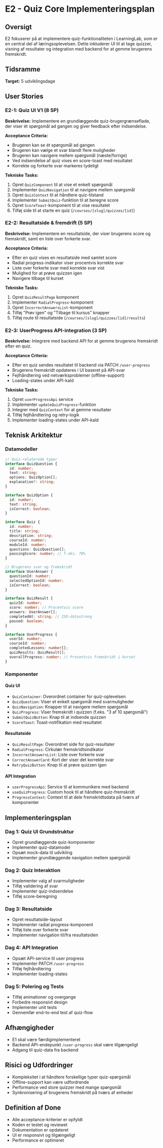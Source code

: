 # E2 - Quiz Core Implementeringsplan

## Oversigt
E2 fokuserer på at implementere quiz-funktionaliteten i LearningLab, som er en central del af læringsoplevelsen. Dette inkluderer UI til at tage quizzer, visning af resultater og integration med backend for at gemme brugerens fremskridt.

## Tidsramme
**Target:** 5 udviklingsdage

## User Stories

### E2-1: Quiz UI V1 (8 SP)
**Beskrivelse:** Implementere en grundlæggende quiz-brugergrænseflade, der viser ét spørgsmål ad gangen og giver feedback efter indsendelse.

**Acceptance Criteria:**
- Brugeren kan se ét spørgsmål ad gangen
- Brugeren kan vælge et svar blandt flere muligheder
- Brugeren kan navigere mellem spørgsmål (næste/forrige)
- Ved indsendelse af quiz vises en score-toast med resultatet
- Korrekte og forkerte svar markeres tydeligt

**Tekniske Tasks:**
1. Opret `QuizComponent` til at vise et enkelt spørgsmål
2. Implementer `QuizNavigation` til at navigere mellem spørgsmål
3. Opret `QuizContext` til at håndtere quiz-tilstand
4. Implementer `SubmitQuiz`-funktion til at beregne score
5. Opret `ScoreToast`-komponent til at vise resultatet
6. Tilføj side til at starte en quiz (`/courses/[slug]/quizzes/[id]`)

### E2-2: Resultatside & fremdrift (5 SP)
**Beskrivelse:** Implementere en resultatside, der viser brugerens score og fremskridt, samt en liste over forkerte svar.

**Acceptance Criteria:**
- Efter en quiz vises en resultatside med samlet score
- Radial progress-indikator viser procentvis korrekte svar
- Liste over forkerte svar med korrekte svar vist
- Mulighed for at prøve quizzen igen
- Navigere tilbage til kurset

**Tekniske Tasks:**
1. Opret `QuizResultPage` komponent
2. Implementer `RadialProgress`-komponent
3. Opret `IncorrectAnswersList`-komponent
4. Tilføj "Prøv igen" og "Tilbage til kursus" knapper
5. Tilføj route til resultatside (`/courses/[slug]/quizzes/[id]/results`)

### E2-3: UserProgress API-integration (3 SP)
**Beskrivelse:** Integrere med backend API for at gemme brugerens fremskridt efter en quiz.

**Acceptance Criteria:**
- Efter en quiz sendes resultatet til backend via PATCH `/user-progress`
- Brugerens fremskridt opdateres i UI baseret på API-svar
- Fejlhåndtering ved netværksproblemer (offline-support)
- Loading-states under API-kald

**Tekniske Tasks:**
1. Opret `userProgressApi` service
2. Implementer `updateQuizProgress`-funktion
3. Integrer med `QuizContext` for at gemme resultater
4. Tilføj fejlhåndtering og retry-logik
5. Implementer loading-states under API-kald

## Teknisk Arkitektur

### Datamodeller

```typescript
// Quiz-relaterede typer
interface QuizQuestion {
  id: number;
  text: string;
  options: QuizOption[];
  explanation?: string;
}

interface QuizOption {
  id: number;
  text: string;
  isCorrect: boolean;
}

interface Quiz {
  id: number;
  title: string;
  description: string;
  courseId: number;
  moduleId: number;
  questions: QuizQuestion[];
  passingScore: number; // f.eks. 70%
}

// Brugerens svar og fremskridt
interface UserAnswer {
  questionId: number;
  selectedOptionId: number;
  isCorrect: boolean;
}

interface QuizResult {
  quizId: number;
  score: number; // Procentvis score
  answers: UserAnswer[];
  completedAt: string; // ISO-datostreng
  passed: boolean;
}

interface UserProgress {
  userId: number;
  courseId: number;
  completedLessons: number[];
  quizResults: QuizResult[];
  overallProgress: number; // Procentvis fremskridt i kurset
}
```

### Komponenter

#### Quiz UI
- `QuizContainer`: Overordnet container for quiz-oplevelsen
- `QuizQuestion`: Viser et enkelt spørgsmål med svarmuligheder
- `QuizNavigation`: Knapper til at navigere mellem spørgsmål
- `QuizProgress`: Viser fremskridt i quizzen (f.eks. "3 af 10 spørgsmål")
- `SubmitQuizButton`: Knap til at indsende quizzen
- `ScoreToast`: Toast-notifikation med resultatet

#### Resultatside
- `QuizResultPage`: Overordnet side for quiz-resultater
- `RadialProgress`: Cirkulær fremskridtsindikator
- `IncorrectAnswersList`: Liste over forkerte svar
- `CorrectAnswerCard`: Kort der viser det korrekte svar
- `RetryQuizButton`: Knap til at prøve quizzen igen

#### API Integration
- `userProgressApi`: Service til at kommunikere med backend
- `useQuizProgress`: Custom hook til at håndtere quiz-fremskridt
- `ProgressContext`: Context til at dele fremskridtsdata på tværs af komponenter

## Implementeringsplan

### Dag 1: Quiz UI Grundstruktur
- Opret grundlæggende quiz-komponenter
- Implementer quiz-datamodel
- Opsæt mock-data til udvikling
- Implementer grundlæggende navigation mellem spørgsmål

### Dag 2: Quiz Interaktion
- Implementer valg af svarmuligheder
- Tilføj validering af svar
- Implementer quiz-indsendelse
- Tilføj score-beregning

### Dag 3: Resultatside
- Opret resultatside-layout
- Implementer radial progress-komponent
- Tilføj liste over forkerte svar
- Implementer navigation til/fra resultatsiden

### Dag 4: API Integration
- Opsæt API-service til user progress
- Implementer PATCH `/user-progress`
- Tilføj fejlhåndtering
- Implementer loading-states

### Dag 5: Polering og Tests
- Tilføj animationer og overgange
- Forbedre responsivt design
- Implementer unit tests
- Gennemfør end-to-end test af quiz-flow

## Afhængigheder
- E1 skal være færdigimplementeret
- Backend API-endepunkt `/user-progress` skal være tilgængeligt
- Adgang til quiz-data fra backend

## Risici og Udfordringer
- Kompleksitet i at håndtere forskellige typer quiz-spørgsmål
- Offline-support kan være udfordrende
- Performance ved store quizzer med mange spørgsmål
- Synkronisering af brugerens fremskridt på tværs af enheder

## Definition af Done
- Alle acceptance-kriterier er opfyldt
- Koden er testet og reviewet
- Dokumentation er opdateret
- UI er responsivt og tilgængeligt
- Performance er optimeret